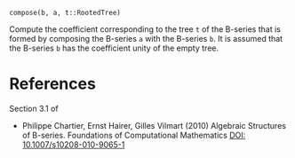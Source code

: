 ```
compose(b, a, t::RootedTree)
```

Compute the coefficient corresponding to the tree `t` of the B-series that is formed by composing the B-series `a` with the B-series `b`. It is assumed that the B-series `b` has the coefficient unity of the empty tree.

# References

Section 3.1 of

  * Philippe Chartier, Ernst Hairer, Gilles Vilmart (2010) Algebraic Structures of B-series. Foundations of Computational Mathematics [DOI: 10.1007/s10208-010-9065-1](https://doi.org/10.1007/s10208-010-9065-1)
